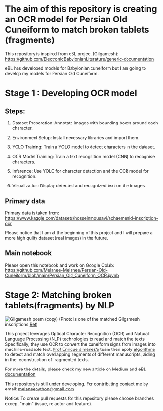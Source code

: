 # The aim of this repository is creating an OCR model for Persian Old Cuneiform to match broken tablets (fragments)

This repository is inspired from eBL project (Gilgamesh): https://github.com/ElectronicBabylonianLiterature/generic-documentation

eBL has developed models for Babylonian cuneiform but I am going to develop my models for Persian Old Cuneiform. 

# Stage 1 : Developing OCR model

## Steps:

1. Dataset Preparation: Annotate images with bounding boxes around each character.

2. Environment Setup: Install necessary libraries and import them.

3. YOLO Training: Train a YOLO model to detect characters in the dataset.

4. OCR Model Training: Train a text recognition model (CNN) to recognise characters.

5. Inference: Use YOLO for character detection and the OCR model for recognition.

6. Visualization: Display detected and recognized text on the images.

## Primary data

Primary data is taken from: https://www.kaggle.com/datasets/hosseinmousavi/achaemenid-inscription-ocr

Please notice that I am at the beginning of this project and I will prepare a more high qulity dataset (real images) in the future. 

## Main notebook

Please open this notebook and work on Google Colab: https://github.com/Melanee-Melanee/Persian-Old-Cuneiform/blob/main/Persian_Old_Cuneiform_OCR.ipynb



# Stage 2: Matching broken tablets(fragments) by NLP

![Gilgamesh poem (copy)](https://github.com/Melanee-Melanee/Persian-Old-Cuneiform/assets/74653444/750a05a7-83c2-4a8d-b288-43020b7536d4)
(Photo is one of the matched Gilgamesh inscriptions [Ref](https://www.ebl.lmu.de/fragmentarium/K.2756.C?tab=photo))

This project leverages Optical Character Recognition (OCR) and Natural Language Processing (NLP) technologies to read and match the texts. Specifically, they use OCR to convert the cuneiform signs from images into machine-readable text. [Prof Enrique Jiménez’s](https://www.assyriologie.uni-muenchen.de/personen/professoren/jimenez/index.html) team then apply [algorithms](https://github.com/ElectronicBabylonianLiterature/ngram-matcher) to detect and match overlapping segments of different manuscripts, aiding in the reconstruction of fragmented texts.

For more the details, please check my new article on [Medium](https://levelup.gitconnected.com/the-electronic-babylonian-library-ebl-gilgamesh-project-f883e0ff068f) and [eBL documentation](https://github.com/ElectronicBabylonianLiterature/generic-documentation). 


This repository is still under developing. For contributing contact me by email: melaneepython@gmail.com 

Notice: To create pull requests for this repository please choose branches except "main" (issue, refactor and feature).







